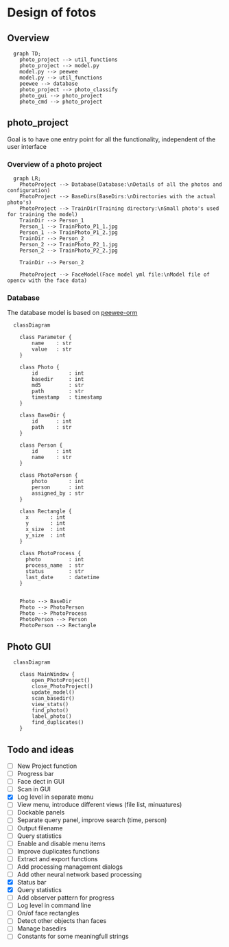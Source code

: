 # Design of fotos

## Overview

```mermaid
  graph TD;
    photo_project --> util_functions
    photo_project --> model.py
    model.py --> peewee
    model.py --> util_functions
    peewee --> database
    photo_project --> photo_classify   
    photo_gui --> photo_project
    photo_cmd --> photo_project

```

## photo_project

Goal is to have one entry point for all the functionality, independent of the user interface

### Overview of a photo project

```mermaid
  graph LR;
    PhotoProject --> Database(Database:\nDetails of all the photos and configuration)
    PhotoProject --> BaseDirs(BaseDirs:\nDirectories with the actual photo's)
    PhotoProject --> TrainDir(Training directory:\nSmall photo's used for training the model)
    TrainDir --> Person_1
    Person_1 --> TrainPhoto_P1_1.jpg
    Person_1 --> TrainPhoto_P1_2.jpg
    TrainDir --> Person_2
    Person_2 --> TrainPhoto_P2_1.jpg
    Person_2 --> TrainPhoto_P2_2.jpg

    TrainDir --> Person_2

    PhotoProject --> FaceModel(Face model yml file:\nModel file of opencv with the face data)
```

### Database

The database model is based on [peewee-orm](https://docs.peewee-orm.com/)

```mermaid
  classDiagram

    class Parameter {
        name    : str
        value   : str
    }

    class Photo {
        id          : int
        basedir     : int
        md5         : str
        path        : str
        timestamp   : timestamp
    }

    class BaseDir {
        id      : int
        path    : str
    }

    class Person {
        id      : int
        name    : str
    }

    class PhotoPerson {
        photo       : int
        person      : int
        assigned_by : str 
    }

    class Rectangle {
      x       : int
      y       : int
      x_size  : int
      y_size  : int
    }

    class PhotoProcess {
      photo         : int
      process_name  : str
      status        : str
      last_date     : datetime
    }


    Photo --> BaseDir
    Photo --> PhotoPerson
    Photo --> PhotoProcess
    PhotoPerson --> Person
    PhotoPerson --> Rectangle

```

## Photo GUI

```mermaid
  classDiagram

    class MainWindow {
        open_PhotoProject()
        close_PhotoProject()
        update_model()
        scan_basedir()
        view_stats()
        find_photo()
        label_photo()
        find_duplicates()
    }
```
## Todo and ideas

- [ ] New Project function
- [ ] Progress bar
- [ ] Face dect in GUI
- [ ] Scan in GUI
- [X] Log level in separate menu
- [ ] View menu, introduce different views (file list, minuatures)
- [ ] Dockable panels
- [ ] Separate query panel, improve search (time, person)
- [ ] Output filename
- [ ] Query statistics
- [ ] Enable and disable menu items
- [ ] Improve duplicates functions
- [ ] Extract and export functions
- [ ] Add processing management dialogs
- [ ] Add other neural network based processing
- [X] Status bar
- [X] Query statistics
- [ ] Add observer pattern for progress
- [ ] Log level in command line
- [ ] On/of face rectangles
- [ ] Detect other objects than faces
- [ ] Manage basedirs
- [ ] Constants for some meaningfull strings
